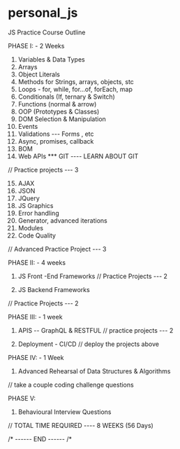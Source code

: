 # personal_js
JS Practice Course Outline


PHASE I:  - 2 Weeks

1. Variables & Data Types
2. Arrays
3. Object Literals
4. Methods for Strings, arrays, objects, stc
5. Loops - for, while, for...of, forEach, map
6. Conditionals (If, ternary & Switch)
7. Functions (normal & arrow)
8. OOP (Prototypes & Classes)
9. DOM Selection & Manipulation
10. Events
11. Validations --- Forms , etc 
12. Async, promises, callback
13. BOM
14. Web APIs
*** GIT ---- LEARN ABOUT GIT

//  Practice projects --- 3


15. AJAX
16. JSON
17. JQuery
18. JS Graphics
19. Error handling
20. Generator, advanced iterations
21. Modules
22. Code Quality 

//  Advanced Practice Project --- 3


PHASE II:  - 4 weeks
1. JS Front -End Frameworks
//  Practice Projects --- 2

2. JS Backend Frameworks

// Practice Projects --- 2

PHASE III: - 1 week

1. APIS -- GraphQL & RESTFUL
//  practice projects --- 2

2. Deployment - CI/CD 
//  deploy the projects above

PHASE IV: - 1 Week
1. Advanced Rehearsal of Data Structures & Algorithms 

//  take a couple coding challenge questions

PHASE V:
1. Behavioural Interview Questions


//  TOTAL TIME REQUIRED ---- 8 WEEKS (56 Days)

/* ------ END ------ /* 
